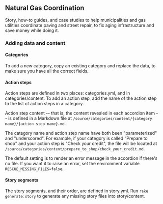 ## Natural Gas Coordination

Story, how-to guides, and case studies to help municipalities and gas utilities coordinate paving and street repair, to fix aging infrastructure and save money while doing it.



### Adding data and content

#### Categories

To add a new category, copy an existing category and replace the data, to make sure you have all the correct fields.

#### Action steps

Action steps are defined in two places: categories.yml, and in categories/content. To add an action step, add the name of the action step to the list of action steps in a category.

Action step content -- that is, the content revealed in each accordion item -- is defined in a Markdown file at `/source/categories/content/{category name}/{action step name}.md`.

The category name and action step name have both been "parameterized" and "underscored". For example, if your category is called "Prepare to shop" and your action step is "Check your credit", the file will be located at `/source/categories/content/prepare_to_shop/check_your_credit.md`.

The default setting is to render an error message in the accordion if there's no file. If you want it to raise an error, set the environment variable `RESCUE_MISSING_FILES=false`.

#### Story segments

The story segments, and their order, are defined in story.yml. Run `rake generate:story` to generate any missing story files into story/content.
